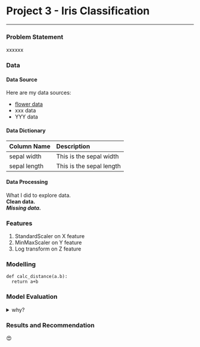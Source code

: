 # Project 3 - Iris Classification

---

### Problem Statement 

xxxxxx

### Data

#### Data Source
Here are my data sources:
* [flower data](http://www.bbc.co.uk)
* xxx data
* YYY data

#### Data Dictionary
| Column Name | Description |
|------------|:-------------|
| sepal width | This is the sepal width |
| sepal length | This is the sepal length |


#### Data Processing

What I did to explore data.  
**Clean data.** <br>
***Missing data.***


### Features
1. StandardScaler on X feature
2. MinMaxScaler on Y feature
3. Log transform on Z feature

### Modelling
```
def calc_distance(a.b):
  return a+b
```
### Model Evaluation

<details>
  <summary>why?</summary>
  Details are here
 </details>

### Results and Recommendation
:heart_eyes:


